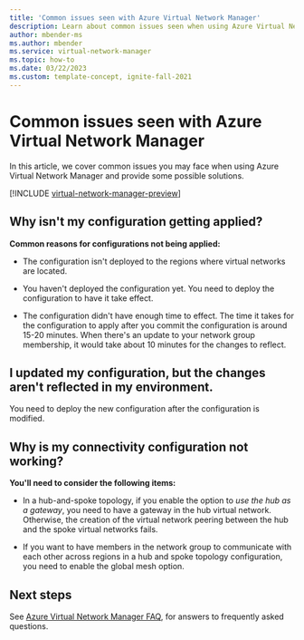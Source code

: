 ```yaml
---
title: 'Common issues seen with Azure Virtual Network Manager'
description: Learn about common issues seen when using Azure Virtual Network Manager.
author: mbender-ms
ms.author: mbender
ms.service: virtual-network-manager
ms.topic: how-to
ms.date: 03/22/2023
ms.custom: template-concept, ignite-fall-2021
---
```


# Common issues seen with Azure Virtual Network Manager

In this article, we cover common issues you may face when using Azure Virtual Network Manager and provide some possible solutions.

[!INCLUDE [virtual-network-manager-preview](../../includes/virtual-network-manager-preview.md)]

## Why isn't my configuration getting applied? 

**Common reasons for configurations not being applied:** 

* The configuration isn't deployed to the regions where virtual networks are located. 

* You haven't deployed the configuration yet. You need to deploy the configuration to have it take effect. 

* The configuration didn't have enough time to effect. The time it takes for the configuration to apply after you commit the configuration is around 15-20 minutes. When there's an update to your network group membership, it would take about 10 minutes for the changes to reflect. 

## I updated my configuration, but the changes aren't reflected in my environment. 

You need to deploy the new configuration after the configuration is modified. 

## Why is my connectivity configuration not working? 

**You'll need to consider the following items:** 

* In a hub-and-spoke topology, if you enable the option to *use the hub as a gateway*, you need to have a gateway in the hub virtual network. Otherwise, the creation of the virtual network peering between the hub and the spoke virtual networks fails. 

* If you want to have members in the network group to communicate with each other across regions in a hub and spoke topology configuration, you need to enable the global mesh option. 

## Next steps

See [Azure Virtual Network Manager FAQ](faq.md), for answers to frequently asked questions.
